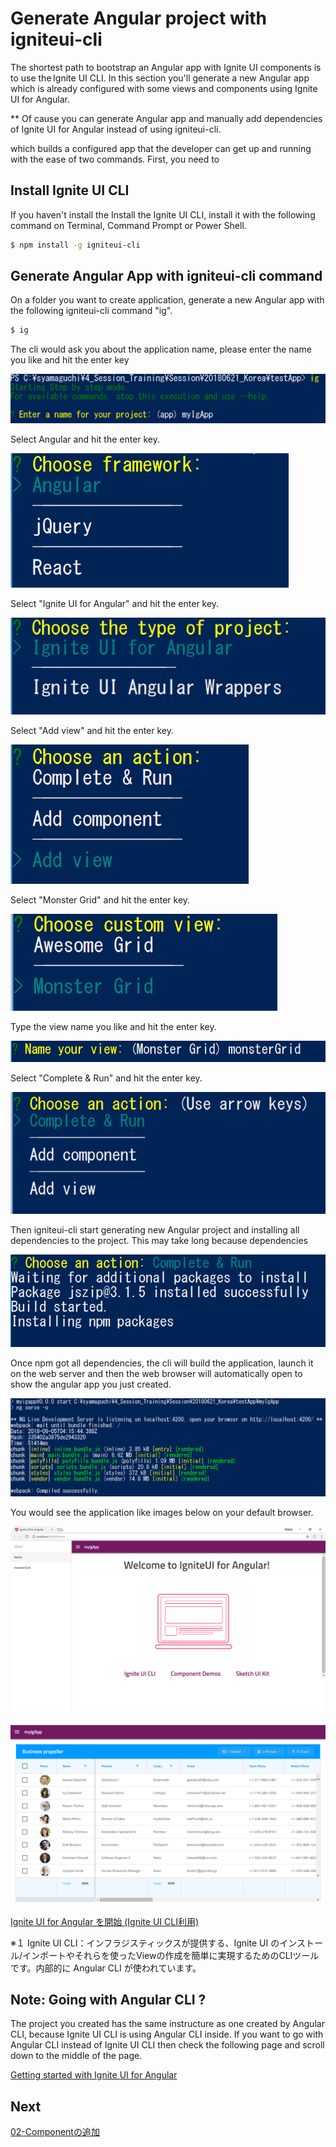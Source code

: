 # Generate Angular project with igniteui-cli

The shortest path to bootstrap an Angular app with Ignite UI components is to use the Ignite UI CLI. In this section you'll generate a new Angular app which is already configured with some views and components using Ignite UI for Angular.

** Of cause you can generate Angular app and manually add dependencies of Ignite UI for Angular instead of using igniteui-cli.  

 which builds a configured app that the developer can get up and running with the ease of two commands. First, you need to 

## Install Ignite UI CLI
If you haven't install the Install the Ignite UI CLI, install it with the following command on Terminal, Command Prompt or Power Shell.

```sh
$ npm install -g igniteui-cli 
```

## Generate Angular App with igniteui-cli command

On a folder you want to create application, generate a new Angular app with the following igniteui-cli command "ig".

```sh
$ ig 
```

The cli would ask you about the application name, please enter the name you like and hit the enter key

![](assets/01-01.png)

Select Angular and hit the enter key.

![](assets/01-02.png)

Select "Ignite UI for Angular" and hit the enter key.

![](assets/01-03.png)

Select "Add view" and hit the enter key.

![](assets/01-04.png)

Select "Monster Grid" and hit the enter key.

![](assets/01-05.png)

Type the view name you like and hit the enter key.

![](assets/01-06.png)

Select "Complete & Run" and hit the enter key.

![](assets/01-07.png)

Then igniteui-cli start generating new Angular project and installing all dependencies to the project. This may take long because dependencies

![](assets/01-08.png)

Once npm got all dependencies, the cli will build the application, launch it on the web server and then the web browser will automatically open to show the angular app you just created.

![](assets/01-09.png)

You would see the application like images below on your default browser.

![](assets/01-10.png)

![](assets/01-11.png)

[Ignite UI for Angular を開始 (Ignite UI CLI利用)](https://jp.infragistics.com/products/ignite-ui-angular/getting-started#tab-ignite-ui-cli)

※１ Ignite UI CLI：インフラジスティックスが提供する、Ignite UI のインストール/インポートやそれらを使ったViewの作成を簡単に実現するためのCLIツールです。内部的に Angular CLI が使われています。

## Note: Going with Angular CLI ? 

The project you created has the same instructure as one created by Angular CLI, because Ignite UI CLI is using Angular CLI inside. If you want to go with Angular CLI instead of Ignite UI CLI then check the following page and scroll down to the middle of the page. 

[Getting started with Ignite UI for Angular](https://www.infragistics.com/products/ignite-ui-angular/getting-started)

## Next

[02-Componentの追加](02-Componentの追加.md)
